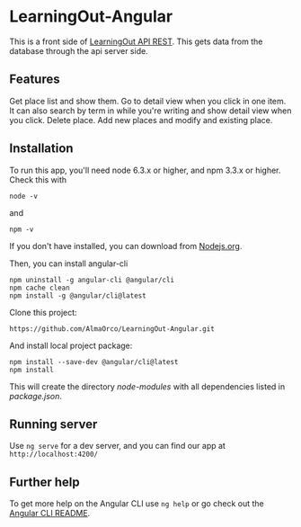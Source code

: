 # LearningOut-Angular
This is a front side of [LearningOut API REST](https://github.com/AlmaOrco/LearningOut).
This gets data from the database through the api server side.

## Features
Get place list and show them.
Go to detail view when you click in one item.
It can also search by term in while you're writing and show detail view when you click.
Delete place.
Add new places and modify and existing place.

## Installation
To run this app, you'll need node 6.3.x or higher, and npm 3.3.x or higher. Check this with 
```
node -v
```
and
```
npm -v
```
If you don't have installed, you can download from [Nodejs.org](https://nodejs.org/es/).

Then, you can install angular-cli
```
npm uninstall -g angular-cli @angular/cli
npm cache clean
npm install -g @angular/cli@latest
```

Clone this project:
```
https://github.com/AlmaOrco/LearningOut-Angular.git
```
And install local project package:
```
npm install --save-dev @angular/cli@latest
npm install
```
This will create the directory *node-modules* with all dependencies listed in *package.json*.

## Running server
Use ```ng serve``` for a dev server, and you can find our app at ```http://localhost:4200/```

## Further help

To get more help on the Angular CLI use `ng help` or go check out the [Angular CLI README](https://github.com/angular/angular-cli/blob/master/README.md).
